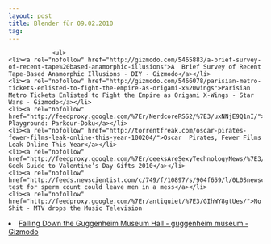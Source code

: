 ```yaml
---
layout: post
title: Blender für 09.02.2010
tag: 
---
```



                <ul>
    <li><a rel="nofollow" href="http://gizmodo.com/5465883/a-brief-survey-of-recent-tape%20based-anamorphic-illusions">A  Brief Survey of Recent Tape-Based Anamorphic Illusions - DIY - Gizmodo</a></li>
    <li><a rel="nofollow" href="http://gizmodo.com/5466078/parisian-metro-tickets-enlisted-to-fight-the-empire-as-origami-x%20wings">Parisian  Metro Tickets Enlisted to Fight the Empire as Origami X-Wings - Star  Wars - Gizmodo</a></li>
    <li><a rel="nofollow" href="http://feedproxy.google.com/%7Er/NerdcoreRSS2/%7E3/uxNNjE9Q1nI/">My  Playground: Parkour-Doku</a></li>
    <li><a rel="nofollow" href="http://torrentfreak.com/oscar-pirates-fewer-films-leak-online-this-year-100204/">Oscar  Pirates, Fewer Films Leak Online This Year</a></li>
    <li><a rel="nofollow" href="http://feedproxy.google.com/%7Er/geeksAreSexyTechnologyNews/%7E3/fCcXgunGEYo/">The  Geek Guide to Valentine’s Day Gifts 2010</a></li>
    <li><a rel="nofollow" href="http://feeds.newscientist.com/c/749/f/10897/s/904f659/l/0L0Snewscientist0N0Carticle0Cmg20A5274630B60A0A0Ehome0Etest0Efor0Esperm0Ecount0Ecould0Eleave0Emen0Ein0Ea0Emess0Bhtml0DDCMP0FOTC0Erss0Gnsref0Fonline0Enews/story01.htm">Home  test for sperm count could leave men in a mess</a></li>
    <li><a rel="nofollow" href="http://feedproxy.google.com/%7Er/antiquiet/%7E3/GIhWY8gtUes/">No  Shit - MTV drops the Music Television
</a></li>
    <li><a rel="nofollow" href="http://gizmodo.com/5466826/falling-down-the-guggenheim-museum-hall">Falling  Down the Guggenheim Museum Hall - guggenheim museum - Gizmodo</a></li>
</ul>
            
